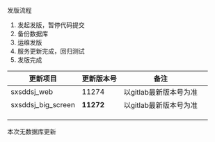 发版流程

1. 发起发版，暂停代码提交
2. 备份数据库
3. 运维发版
4. 服务更新完成，回归测试
5. 发版完成

| 更新项目           | 更新版本号 | 备注                   |      |
| ------------------ | ---------- | ---------------------- | ---- |
| sxsddsj_web        | 11274      | 以gitlab最新版本号为准 |      |
| sxsddsj_big_screen | **11272**  | 以gitlab最新版本号为准 |      |
|                    |            |                        |      |
|                    |            |                        |      |
|                    |            |                        |      |



本次无数据库更新

